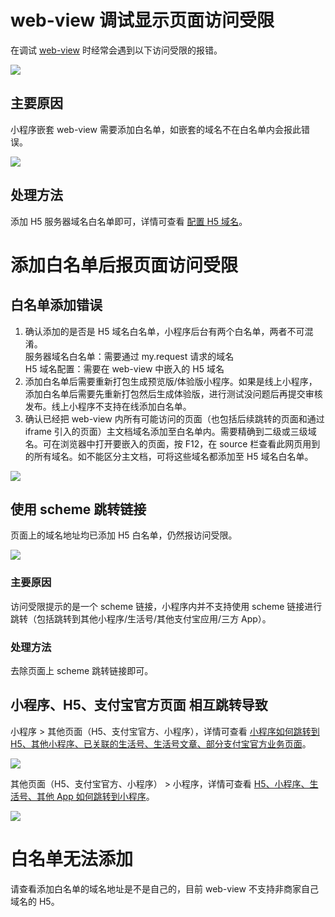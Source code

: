 # web-view 调试显示页面访问受限

在调试 [web-view](https://opendocs.alipay.com/mini/component/web-view) 时经常会遇到以下访问受限的报错。

![](http://mdn.alipayobjects.com/afts/img/A*xXQPQLfA0okAAAAAAAAAAABkAa8wAA/original?bz=openpt_doc&t=uKsRo4FrIf2KN2nHK6BvVgAAAABkMK8AAAAA#align=left&display=inline&height=610&margin=%5Bobject%20Object%5D&originHeight=610&originWidth=350&status=done&style=none&width=350)

## 主要原因

小程序嵌套 web-view 需要添加白名单，如嵌套的域名不在白名单内会报此错误。

![](https://gw.alipayobjects.com/mdn/rms_55e019/afts/img/A*QoeIR6B9EpEAAAAAAAAAAAAAARQnAQ)

## 处理方法

添加 H5 服务器域名白名单即可，详情可查看 [配置 H5 域名](https://opendocs.alipay.com/mini/component/idfvg6)。

# 添加白名单后报页面访问受限

## 白名单添加错误

1. 确认添加的是否是 H5 域名白名单，小程序后台有两个白名单，两者不可混淆。<br> 服务器域名白名单：需要通过 my.request 请求的域名<br> H5 域名配置：需要在 web-view 中嵌入的 H5 域名<br>
1. 添加白名单后需要重新打包生成预览版/体验版小程序。如果是线上小程序，添加白名单后需要先重新打包然后生成体验版，进行测试没问题后再提交审核发布。线上小程序不支持在线添加白名单。
1. 确认已经把 web-view 内所有可能访问的页面（也包括后续跳转的页面和通过 iframe 引入的页面）主文档域名添加至白名单内。需要精确到二级或三级域名。可在浏览器中打开要嵌入的页面，按 F12，在 source 栏查看此网页用到的所有域名。如不能区分主文档，可将这些域名都添加至 H5 域名白名单。

![](http://mdn.alipayobjects.com/afts/img/A*TYinTpC8N50AAAAAAAAAAABkAa8wAA/original?bz=openpt_doc&t=IZk-e2v07M2fO-9gtUS_nQAAAABkMK8AAAAA#align=left&display=inline&height=444&margin=%5Bobject%20Object%5D&originHeight=444&originWidth=1872&status=done&style=none&width=1872)

## 使用 scheme 跳转链接

页面上的域名地址均已添加 H5 白名单，仍然报访问受限。

![](http://mdn.alipayobjects.com/afts/img/A*MSDOSZ9AXVMAAAAAAAAAAABkAa8wAA/original?bz=openpt_doc&t=NqSGy_9Bq0HU8bVk9S2FZwAAAABkMK8AAAAA#align=left&display=inline&height=414&margin=%5Bobject%20Object%5D&originHeight=414&originWidth=269&status=done&style=none&width=269)

### 主要原因

访问受限提示的是一个 scheme 链接，小程序内并不支持使用 scheme 链接进行跳转（包括跳转到其他小程序/生活号/其他支付宝应用/三方 App）。

### 处理方法

去除页面上 scheme 跳转链接即可。

## 小程序、H5、支付宝官方页面 相互跳转导致

小程序 > 其他页面（H5、支付宝官方、小程序），详情可查看 [小程序如何跳转到 H5、其他小程序、已关联的生活号、生活号文章、部分支付宝官方业务页面](https://opendocs.alipay.com/mini/api/xqvxl4#%E5%B0%8F%E7%A8%8B%E5%BA%8F%E5%A6%82%E4%BD%95%E8%B7%B3%E8%BD%AC%E5%88%B0%20H5%E3%80%81%E5%85%B6%E4%BB%96%E5%B0%8F%E7%A8%8B%E5%BA%8F%E3%80%81%E5%B7%B2%E5%85%B3%E8%81%94%E7%9A%84%E7%94%9F%E6%B4%BB%E5%8F%B7%E3%80%81%E7%94%9F%E6%B4%BB%E5%8F%B7%E6%96%87%E7%AB%A0%E3%80%81%E9%83%A8%E5%88%86%E6%94%AF%E4%BB%98%E5%AE%9D%E5%AE%98%E6%96%B9%E4%B8%9A%E5%8A%A1%E9%A1%B5%E9%9D%A2%EF%BC%9F)。

![](https://gw.alipayobjects.com/zos/skylark-tools/public/files/c311c170b84ea2475c7dc7dc9d669283.png)

其他页面（H5、支付宝官方、小程序） > 小程序，详情可查看 [H5、小程序、生活号、其他 App 如何跳转到小程序](https://opendocs.alipay.com/mini/api/xqvxl4#H5%E3%80%81%E5%B0%8F%E7%A8%8B%E5%BA%8F%E3%80%81%E7%94%9F%E6%B4%BB%E5%8F%B7%E3%80%81%E5%85%B6%E4%BB%96%20App%20%E5%A6%82%E4%BD%95%E8%B7%B3%E8%BD%AC%E5%88%B0%E5%B0%8F%E7%A8%8B%E5%BA%8F%EF%BC%9F)。

![](https://gw.alipayobjects.com/zos/skylark-tools/public/files/dce3bfd820775a74c8d4ff9ac356987f.png?x-oss-process=image/resize,w_1500)

# 白名单无法添加

请查看添加白名单的域名地址是不是自己的，目前 web-view 不支持非商家自己域名的 H5。
